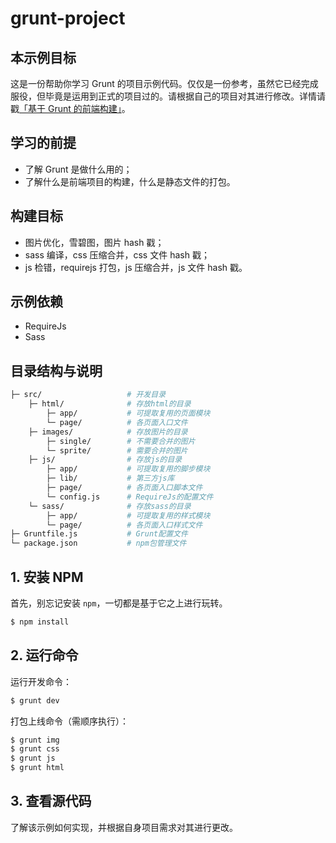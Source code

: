 # grunt-project

## 本示例目标

这是一份帮助你学习 Grunt 的项目示例代码。仅仅是一份参考，虽然它已经完成服役，但毕竟是运用到正式的项目过的。请根据自己的项目对其进行修改。详情请戳[「基于 Grunt 的前端构建」](http://cobish.github.io/#/post/13)。

## 学习的前提

* 了解 Grunt 是做什么用的；
* 了解什么是前端项目的构建，什么是静态文件的打包。

## 构建目标

* 图片优化，雪碧图，图片 hash 戳；
* sass 编译，css 压缩合并，css 文件 hash 戳；
* js 检错，requirejs 打包，js 压缩合并，js 文件 hash 戳。

## 示例依赖

* RequireJs
* Sass

## 目录结构与说明

``` bash
├─ src/                   # 开发目录
    ├─ html/              # 存放html的目录
        ├─ app/           # 可提取复用的页面模块
        └─ page/          # 各页面入口文件
    ├─ images/            # 存放图片的目录
        ├─ single/        # 不需要合并的图片
        └─ sprite/        # 需要合并的图片
    ├─ js/                # 存放js的目录
        ├─ app/           # 可提取复用的脚步模块
        ├─ lib/           # 第三方js库
        ├─ page/          # 各页面入口脚本文件
        └─ config.js      # RequireJs的配置文件
    └─ sass/              # 存放sass的目录
        ├─ app/           # 可提取复用的样式模块
        └─ page/          # 各页面入口样式文件
├─ Gruntfile.js           # Grunt配置文件
└─ package.json           # npm包管理文件
```

## 1. 安装 NPM

首先，别忘记安装 ``npm``，一切都是基于它之上进行玩转。

``` bash
$ npm install
```

## 2. 运行命令

运行开发命令：

``` bash
$ grunt dev
```

打包上线命令（需顺序执行）：

``` bash
$ grunt img
$ grunt css
$ grunt js
$ grunt html
```

## 3. 查看源代码

了解该示例如何实现，并根据自身项目需求对其进行更改。
